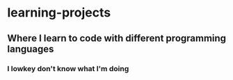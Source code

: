 # learning-projects
## Where I learn to code with different programming languages
### I lowkey don't know what I'm doing

